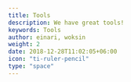 ```yaml
---
title: Tools
description: We have great tools!
keywords: Tools
author: einari, woksin
weight: 2
date: 2018-12-28T11:02:05+06:00
icon: "ti-ruler-pencil"
type: "space"
---
```

